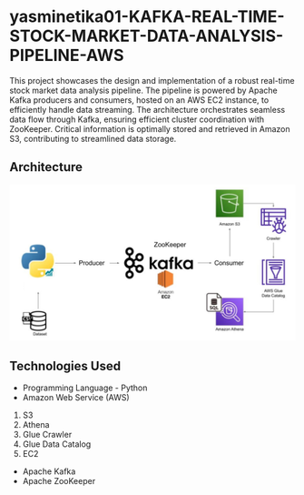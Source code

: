 # yasminetika01-KAFKA-REAL-TIME-STOCK-MARKET-DATA-ANALYSIS-PIPELINE-AWS

This project showcases the design and implementation of a robust real-time stock market data analysis pipeline. The pipeline is powered by Apache Kafka producers and consumers, hosted on an AWS EC2 instance, to efficiently handle data streaming. The architecture orchestrates seamless data flow through Kafka, ensuring efficient cluster coordination with ZooKeeper. Critical information is optimally stored and retrieved in Amazon S3, contributing to streamlined data storage.

## Architecture 
<img src="Architecture.jpg">

## Technologies Used
- Programming Language - Python
- Amazon Web Service (AWS)
1. S3 
2. Athena
3. Glue Crawler
4. Glue Data Catalog
5. EC2
- Apache Kafka
- Apache ZooKeeper


